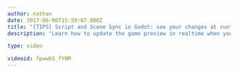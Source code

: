 ```yaml
---
author: nathan
date: 2017-06-06T15:59:07.000Z
title: "[TIPS] Script and Scene Sync in Godot: see your changes at runtime!"
description: "Learn how to update the game preview in realtime when you edit a script or a level in Godot!"

type: video

videoid: fpwwbS_fY0M
---
```


